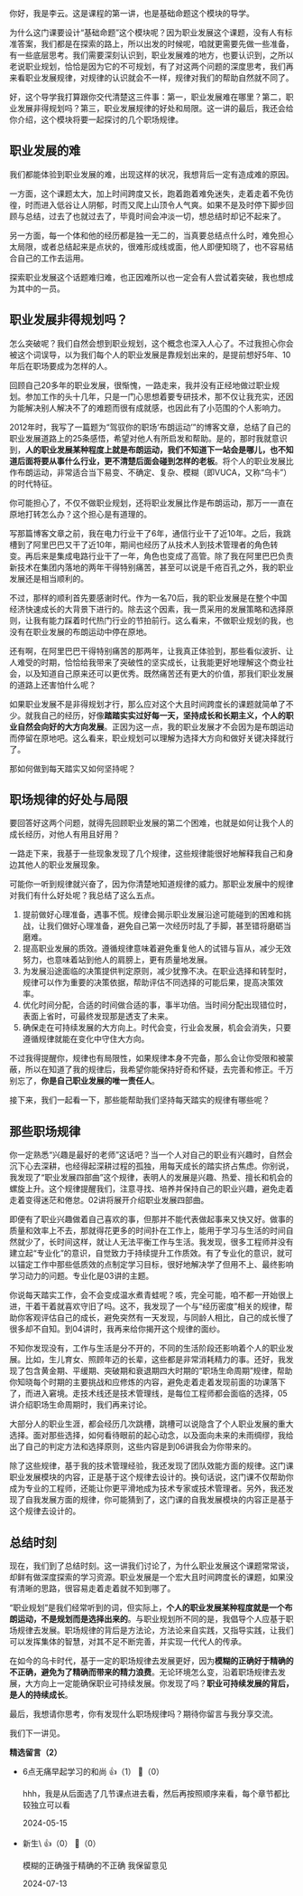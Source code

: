 你好，我是李云。这是课程的第一讲，也是基础命题这个模块的导学。

为什么这门课要设计“基础命题”这个模块呢？因为职业发展这个课题，没有人有标准答案，我们都是在探索的路上，所以出发的时候呢，咱就更需要先做一些准备，有一些底层思考。我们需要深刻认识到，职业发展难的地方，也要认识到，之所以老说职业规划，恰恰是因为它的不可规划，有了对这两个问题的深度思考，我们再来看职业发展规律，对规律的认识就会不一样，规律对我们的帮助自然就不同了。

好，这个导学我打算跟你交代清楚这三件事：第一，职业发展难在哪里？第二，职业发展非得规划吗？第三，职业发展规律的好处和局限。这一讲的最后，我还会给你介绍，这个模块将要一起探讨的几个职场规律。

## 职业发展的难

我们都能体验到职业发展的难，出现这样的状况，我想背后一定有造成难的原因。

一方面，这个课题太大，加上时间跨度又长，跑着跑着难免迷失，走着走着不免彷徨，时而进入低谷让人阴郁，时而又爬上山顶令人气爽。如果不是及时停下脚步回顾与总结，过去了也就过去了，毕竟时间会冲淡一切，想总结时却记不起来了。

另一方面，每一个体和他的经历都是独一无二的，当真要总结点什么时，难免担心太局限，或者总结起来是点状的，很难形成线或面，他人即便知晓了，也不容易结合自己的工作去运用。

探索职业发展这个话题难归难，也正因难所以也一定会有人尝试着突破，我也想成为其中的一员。

## 职业发展非得规划吗？

怎么突破呢？我们自然会想到职业规划，这个概念也深入人心了。不过我担心你会被这个词误导，以为我们每个人的职业发展是靠规划出来的，是提前想好5年、10年后在职场要成为怎样的人。

回顾自己20多年的职业发展，很惭愧，一路走来，我并没有正经地做过职业规划。参加工作的头十几年，只是一门心思想着要专研技术，那不仅让我充实，还因为能解决别人解决不了的难题而很有成就感，也因此有了小范围的个人影响力。

2012年时，我写了一篇题为“驾驭你的职场‘布朗运动’”的博客文章，总结了自己的职业发展道路上的25条感悟，希望对他人有所启发和帮助。是的，那时我就意识到，**人的职业发展某种程度上就是布朗运动，我们不知道下一站会是哪儿，也不知道后面将要从事什么行业，更不清楚后面会碰到怎样的老板**。将个人的职业发展比作布朗运动，非常适合当下易变、不确定、复杂、模糊（即VUCA，又称“乌卡”）的时代特征。

你可能担心了，不仅不做职业规划，还将职业发展比作是布朗运动，那万一一直在原地打转怎么办？这个担心是有道理的。

写那篇博客文章之前，我在电力行业干了6年，通信行业干了近10年。之后，我跳槽到了阿里巴巴又干了近10年，期间也经历了从技术人到技术管理者的角色转变。再后来是集成电路行业干了一年，角色也变成了高管。除了我在阿里巴巴负责新技术在集团内落地的两年干得特别痛苦，甚至可以说是千疮百孔之外，我的职业发展还是相当顺利的。

不过，那样的顺利首先要感谢时代。作为一名70后，我的职业发展是在整个中国经济快速成长的大背景下进行的。除去这个因素，我一贯采用的发展策略和选择原则，让我有能力踩着时代热门行业的节拍前行。这么看来，不做职业规划的我，也没有在职业发展的布朗运动中停在原地。

还有啊，在阿里巴巴干得特别痛苦的那两年，让我真正体验到，那些看似波折、让人难受的时期，恰恰给我带来了突破性的坚实成长，让我能更好地理解这个商业社会，以及知道自己原来还可以更优秀。既然痛苦还有更大的价值，那我们职业发展的道路上还害怕什么呢？

如果职业发展不是非得规划才行，那么应对这个大且时间跨度长的课题就简单了不少。就我自己的经历，好像**踏踏实实过好每一天，坚持成长和长期主义，个人的职业自然会向好的大方向发展**。正因为这一点，我的职业发展才不会因为是布朗运动而停留在原地吧。这么看来，职业规划可以理解为选择大方向和做好关键决择就行了。

那如何做到每天踏实又如何坚持呢？

## 职场规律的好处与局限

要回答好这两个问题，就得先回顾职业发展的第二个困难，也就是如何让我个人的成长经历，对他人有用且好用？

一路走下来，我基于一些现象发现了几个规律，这些规律能很好地解释我自己和身边其他人的职业发展现象。

可能你一听到规律就兴奋了，因为你清楚地知道规律的威力。那职业发展中的规律对我们有什么好处呢？我总结了这么五点。

1. 提前做好心理准备，遇事不慌。规律会揭示职业发展沿途可能碰到的困难和挑战，让我们做好心理准备，避免自己第一次经历时乱了手脚，甚至错将磨砺当磨难。
2. 提高职业发展的质效。遵循规律意味着避免重复他人的试错与盲从，减少无效努力，也意味着站到他人的肩膀上，更有质量地发展。
3. 为发展沿途面临的决策提供判定原则，减少犹豫不决。在职业选择和转型时，规律可以作为重要的决策依据，帮助评估不同选择的可能后果，提高决策效率。
4. 优化时间分配，合适的时间做合适的事，事半功倍。当时间分配出现错位时，表面上省时，可最终发现那是透支了未来。
5. 确保走在可持续发展的大方向上。时代会变，行业会发展，机会会消失，只要遵循规律就能在变化中守住大方向。

不过我得提醒你，规律也有局限性，如果规律本身不完备，那么会让你受限和被蒙蔽，所以在知道了我的规律后，我希望你能保持好奇和怀疑，去完善和修正。千万别忘了，**你是自己职业发展的唯一责任人**。

接下来，我们一起看一下，那些能帮助我们坚持每天踏实的规律有哪些呢？

## 那些职场规律

你一定熟悉“兴趣是最好的老师”这话吧？当一个人对自己的职业有兴趣时，自然会沉下心去深耕，也经得起深耕过程的孤独，用每天成长的踏实挤占焦虑。你别说，我发现了“职业发展四部曲”这个规律，表明人的发展是兴趣、热爱、擅长和机会的螺旋上升。这个规律提醒我们，注意寻找、培养并保持自己的职业兴趣，避免走着走着变得迷茫和倦怠。02讲将展开介绍职业发展四部曲。

即便有了职业兴趣做着自己喜欢的事，但那并不能代表做起事来又快又好。做事的质量和效率上不去，那就得花更多的时间扑在工作上，能用于学习与生活的时间自然就少了，长时间这样，就让人无法平衡工作与生活。我发现，很多工程师并没有建立起“专业化”的意识，自觉致力于持续提升工作质效。有了专业化的意识，就可以锚定工作中那些低质效的点制定学习目标，很好地解决学了但用不上、最终影响学习动力的问题。专业化是03讲的主题。

你说每天踏实工作，会不会变成温水煮青蛙呢？咳，完全可能，咱不都一开始很上进，干着干着就喜欢守旧了吗。这不，我发现了一个与“经历密度”相关的规律，帮助你客观评估自己的成长，避免突然有一天发现，与同龄人相比，自己的成长慢了很多却不自知。到04讲时，我再来给你揭开这个规律的面纱。

不知你发现没有，工作与生活是分不开的，不同的生活阶段还影响着个人的职业发展。比如，生儿育女、照顾年迈的长辈，这些都是非常消耗精力的事。还好，我发现了包含黄金期、平缓期、突破期和衰退期四大时期的“职场生命周期”规律，帮助你知晓每个时期的主要挑战和应修炼的内容，避免走着走着发现前面的功课落下了，而进入窘境。走技术线还是技术管理线，是每位工程师都会面临的选择，05讲介绍职场生命周期时，我们再来讨论。

大部分人的职业生涯，都会经历几次跳槽，跳槽可以说隐含了个人职业发展的重大选择。面对那些选择，如何看待眼前的起心动念，以及面向未来的未雨绸缪，我给出了自己的判定方法和选择原则，这些内容是到06讲我会为你带来的。

除了这些规律，基于我的技术管理经验，我还发现了团队效能方面的规律。这门课职业发展模块的内容，正是基于这个规律去设计的。换句话说，这门课不仅帮助你成为专业的工程师，还能让你更平滑地成为技术专家或技术管理者。另外，我还发现了自我发展方面的规律，你可能猜到了，这门课的自我发展模块的内容正是基于这个规律去设计的。

## 总结时刻

现在，我们到了总结时刻。这一讲我们讨论了，为什么职业发展这个课题常常谈，却鲜有做深度探索的学习资源。职业发展是一个宏大且时间跨度长的课题，如果没有清晰的思路，很容易走着走着就不知到哪了。

“职业规划”是我们经常听到的词，但实际上，**个人的职业发展某种程度就是一个布朗运动，不是规划而是选择出来的**。与职业规划所不同的是，我倡导个人应基于职场规律去发展。职场规律的背后是方法论，方法论来自实践，又指导实践，让我们可以发挥集体的智慧，对其不足不断完善，并实现一代代人的传承。

在如今的乌卡时代，基于一定的职场规律去发展更好，因为**模糊的正确好于精确的不正确，避免为了精确而带来的精力浪费**。无论环境怎么变，沿着职场规律去发展，大方向上一定能确保职业可持续发展。你发现了吗？**职业可持续发展的背后，是人的持续成长**。

最后，我想请你思考，你有发现什么职场规律吗？期待你留言与我分享交流。

我们下一讲见。
<div><strong>精选留言（2）</strong></div><ul>
<li><span>6点无痛早起学习的和尚</span> 👍（1） 💬（0）<p>hhh，我是从后面选了几节课点进去看，然后再按照顺序来看，每个章节都比较独立可以看</p>2024-05-15</li><br/><li><span>新生\</span> 👍（0） 💬（0）<p>模糊的正确强于精确的不正确 我保留意见</p>2024-07-13</li><br/>
</ul>